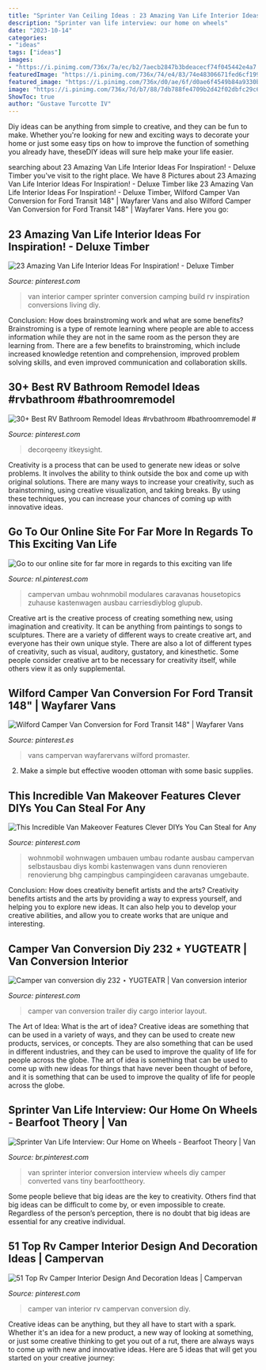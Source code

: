 ```yaml
---
title: "Sprinter Van Ceiling Ideas : 23 Amazing Van Life Interior Ideas For Inspiration!"
description: "Sprinter van life interview: our home on wheels"
date: "2023-10-14"
categories:
- "ideas"
tags: ["ideas"]
images:
- "https://i.pinimg.com/736x/7a/ec/b2/7aecb2847b3bdeacecf74f045442e4a7.jpg"
featuredImage: "https://i.pinimg.com/736x/74/e4/83/74e48306671fed6cf199559d7b4d0046.jpg"
featured_image: "https://i.pinimg.com/736x/d0/ae/6f/d0ae6f4549b84a9330bf447c83d442ed.jpg"
image: "https://i.pinimg.com/736x/7d/b7/88/7db788fe4709b2d42f02dbfc29c66876.jpg"
ShowToc: true
author: "Gustave Turcotte IV"
---
```



Diy ideas can be anything from simple to creative, and they can be fun to make. Whether you're looking for new and exciting ways to decorate your home or just some easy tips on how to improve the function of something you already have, theseDIY ideas will sure help make your life easier.

	

		
searching about 23 Amazing Van Life Interior Ideas For Inspiration! - Deluxe Timber you've visit to the right place. We have 8 Pictures about 23 Amazing Van Life Interior Ideas For Inspiration! - Deluxe Timber like 23 Amazing Van Life Interior Ideas For Inspiration! - Deluxe Timber, Wilford Camper Van Conversion for Ford Transit 148&quot; | Wayfarer Vans and also Wilford Camper Van Conversion for Ford Transit 148&quot; | Wayfarer Vans. Here you go:
		
    
## 23 Amazing Van Life Interior Ideas For Inspiration! - Deluxe Timber

<img loading=lazy src="https://i.pinimg.com/originals/d5/d2/8d/d5d28d1a79755774bcb2589ac6ef5c35.png" onerror="this.onerror=null;this.src='https://tse3.mm.bing.net/th?id=OIP.hW_ygRWqhK8mknmBsSIC2gHaLH&amp;pid=15.1';" alt="23 Amazing Van Life Interior Ideas For Inspiration! - Deluxe Timber">

_Source: pinterest.com_

>van interior camper sprinter conversion camping build rv inspiration conversions living diy. 

	

Conclusion: How does brainstroming work and what are some benefits?
Brainstroming is a type of remote learning where people are able to access information while they are not in the same room as the person they are learning from. There are a few benefits to brainstroming, which include increased knowledge retention and comprehension, improved problem solving skills, and even improved communication and collaboration skills.

    
## 30+ Best RV Bathroom Remodel Ideas #rvbathroom #bathroomremodel #

<img loading=lazy src="https://i.pinimg.com/736x/7d/b7/88/7db788fe4709b2d42f02dbfc29c66876.jpg" onerror="this.onerror=null;this.src='https://tse1.mm.bing.net/th?id=OIP.rVCkjp5IJ4ZjxpMejPqs6wHaLo&amp;pid=15.1';" alt="30+ Best RV Bathroom Remodel Ideas #rvbathroom #bathroomremodel #">

_Source: pinterest.com_

>decorqeeny itkeysight. 

	

Creativity is a process that can be used to generate new ideas or solve problems. It involves the ability to think outside the box and come up with original solutions. There are many ways to increase your creativity, such as brainstorming, using creative visualization, and taking breaks. By using these techniques, you can increase your chances of coming up with innovative ideas.

    
## Go To Our Online Site For Far More In Regards To This Exciting Van Life

<img loading=lazy src="https://i.pinimg.com/736x/41/bd/09/41bd09bda6813a05cabf3d02a03bd13b.jpg" onerror="this.onerror=null;this.src='https://tse2.mm.bing.net/th?id=OIP.Rae3-HhjRnE4yYx2FHepNAHaLG&amp;pid=15.1';" alt="Go to our online site for far more in regards to this exciting van life">

_Source: nl.pinterest.com_

>campervan umbau wohnmobil modulares caravanas housetopics zuhause kastenwagen ausbau carriesdiyblog glupub. 

	

Creative art is the creative process of creating something new, using imagination and creativity. It can be anything from paintings to songs to sculptures. There are a variety of different ways to create creative art, and everyone has their own unique style. There are also a lot of different types of creativity, such as visual, auditory, gustatory, and kinesthetic. Some people consider creative art to be necessary for creativity itself, while others view it as only supplemental.

    
## Wilford Camper Van Conversion For Ford Transit 148&quot; | Wayfarer Vans

<img loading=lazy src="https://i.pinimg.com/736x/ba/1b/47/ba1b47cb96d19ff3100108a442fe7fc5.jpg" onerror="this.onerror=null;this.src='https://tse3.mm.bing.net/th?id=OIP.pxomfLe7UiR5p706oqr41AHaE8&amp;pid=15.1';" alt="Wilford Camper Van Conversion for Ford Transit 148&quot; | Wayfarer Vans">

_Source: pinterest.es_

>vans campervan wayfarervans wilford promaster. 

	

2. Make a simple but effective wooden ottoman with some basic supplies.

    
## This Incredible Van Makeover Features Clever DIYs You Can Steal For Any

<img loading=lazy src="https://i.pinimg.com/736x/7a/ec/b2/7aecb2847b3bdeacecf74f045442e4a7.jpg" onerror="this.onerror=null;this.src='https://tse3.mm.bing.net/th?id=OIP.OPYMONzYww5yNcCxAbg7-AHaLH&amp;pid=15.1';" alt="This Incredible Van Makeover Features Clever DIYs You Can Steal for Any">

_Source: pinterest.com_

>wohnmobil wohnwagen umbauen umbau rodante ausbau campervan selbstausbau diys kombi kastenwagen vans dunn renovieren renovierung bhg campingbus campingideen caravanas umgebaute. 

	

Conclusion: How does creativity benefit artists and the arts?
Creativity benefits artists and the arts by providing a way to express yourself, and helping you to explore new ideas. It can also help you to develop your creative abilities, and allow you to create works that are unique and interesting.

    
## Camper Van Conversion Diy 232 ⋆ YUGTEATR | Van Conversion Interior

<img loading=lazy src="https://i.pinimg.com/736x/74/e4/83/74e48306671fed6cf199559d7b4d0046.jpg" onerror="this.onerror=null;this.src='https://tse2.mm.bing.net/th?id=OIP.OqzqVWU2gfQmHzJmBs5v8wHaJ4&amp;pid=15.1';" alt="Camper van conversion diy 232 ⋆ YUGTEATR | Van conversion interior">

_Source: pinterest.com_

>camper van conversion trailer diy cargo interior layout. 

	

The Art of Idea: What is the art of idea?
Creative ideas are something that can be used in a variety of ways, and they can be used to create new products, services, or concepts. They are also something that can be used in different industries, and they can be used to improve the quality of life for people across the globe. The art of idea is something that can be used to come up with new ideas for things that have never been thought of before, and it is something that can be used to improve the quality of life for people across the globe.

    
## Sprinter Van Life Interview: Our Home On Wheels - Bearfoot Theory | Van

<img loading=lazy src="https://i.pinimg.com/736x/72/f3/79/72f379a95c743ff665f2ca77667b0291.jpg" onerror="this.onerror=null;this.src='https://tse2.mm.bing.net/th?id=OIP.RMjCV3ILH4bJHQvE17WPMwHaE8&amp;pid=15.1';" alt="Sprinter Van Life Interview: Our Home on Wheels - Bearfoot Theory | Van">

_Source: br.pinterest.com_

>van sprinter interior conversion interview wheels diy camper converted vans tiny bearfoottheory. 

	

Some people believe that big ideas are the key to creativity. Others find that big ideas can be difficult to come by, or even impossible to create. Regardless of the person’s perception, there is no doubt that big ideas are essential for any creative individual.

    
## 51 Top Rv Camper Interior Design And Decoration Ideas | Campervan

<img loading=lazy src="https://i.pinimg.com/736x/d0/ae/6f/d0ae6f4549b84a9330bf447c83d442ed.jpg" onerror="this.onerror=null;this.src='https://tse2.mm.bing.net/th?id=OIP.XgdNvLmltRwcdQDHozLyLgHaJ3&amp;pid=15.1';" alt="51 Top Rv Camper Interior Design And Decoration Ideas | Campervan">

_Source: pinterest.com_

>camper van interior rv campervan conversion diy. 

	

Creative ideas can be anything, but they all have to start with a spark. Whether it's an idea for a new product, a new way of looking at something, or just some creative thinking to get you out of a rut, there are always ways to come up with new and innovative ideas. Here are 5 ideas that will get you started on your creative journey: 

